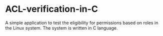 # ACL-verification-in-C
A simple application to test the eligibility for permissions based on roles in the Linux system. The system is written in C language.
